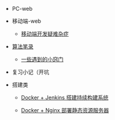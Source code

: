 - PC-web

- 移动端-web

  - [移动端开发疑难杂症](mobile.md)

- [算法笔录](algorithm.md)

  - [一些遇到的小窍门](algo-tips.md)

- 复习小记（开坑

- 搭建类

  - [Docker + Jenkins 搭建持续构建系统](docker-jenkins-cicd.md)

  - [Docker + Nginx 部署静态资源服务器](docker-nginx-static-server.md)
